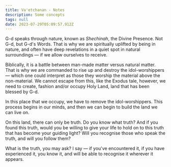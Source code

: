 ```yaml
---
title: Va'etchanan - Notes
description: Some concepts
tags: null
date: 2023-07-29T05:09:57.912Z
---
```


G-d speaks through nature, known as _Shechinah_, the Divine Presence. Not G-d, but G-d's Words. That is why we are spiritually uplifted by being in nature, and often have deep revelations in a quiet spot in natural surroundings &mdash; if we allow ourselves to receive.

Biblically, it is a battle between man-made matter versus natural matter. That is why we are commanded to rise up and destroy the idol-worshippers &mdash; which one could interpret as those they worship the material above the non-material. We cannot escape from this, like the Exodus tale, however, we need to create, fashion and/or occupy Holy Land, land that has been blessed by G-d.

In this place that we occupy, we have to remove the idol-worshippers. This process begins in our minds, and then we can begin to build the land we can live on.

On this land, there can only be truth. Do you know what truth? And if you found this truth, would you be willing to give your life to hold on to this truth that has become your guiding light? Will you recognise those who speak the truth, and will you follow them?

What is the truth, you may ask? I say &mdash; if you've encountered it,  if you have experienced it, you know it, and will be able to recognise it wherever it appears.

